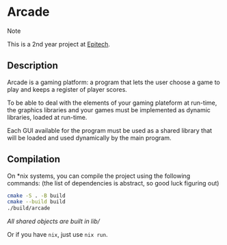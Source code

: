 # Arcade

> [!NOTE]
> This is a 2nd year project at [Epitech](https://epitech.eu/).


## Description

Arcade is a gaming platform: a program that lets the user choose a game to play
and keeps a register of player scores.

To be able to deal with the elements of your gaming plateform at run-time,
the graphics libraries and your games must be implemented as dynamic libraries,
loaded at run-time.

Each GUI available for the program must be used as a shared library that will
be loaded and used dynamically by the main program.


## Compilation

On *nix systems, you can compile the project using the following commands:
(the list of dependencies is abstract, so good luck figuring out)
```sh
cmake -S . -B build
cmake --build build
./build/arcade
```
*All shared objects are built in lib/*

Or if you have `nix`, just use `nix run`.
